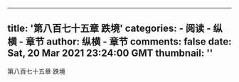 
---
title: '第八百七十五章  跌境'
categories: 
    - 阅读
    - 纵横 - 章节
author: 纵横 - 章节
comments: false
date: Sat, 20 Mar 2021 23:24:00 GMT
thumbnail: ''
---

<div>   
第八百七十五章  跌境  
</div>
            